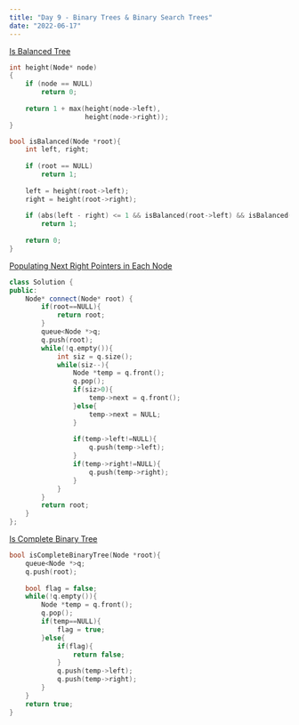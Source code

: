 ```yaml
---
title: "Day 9 - Binary Trees & Binary Search Trees"
date: "2022-06-17"
---
```


[Is Balanced Tree](https://www.hackerrank.com/contests/smart-interviews/challenges/si-is-balanced-tree)
```cpp
int height(Node* node)
{
    if (node == NULL)
        return 0;
    
    return 1 + max(height(node->left),
                   height(node->right));
}

bool isBalanced(Node *root){
    int left, right;
    
    if (root == NULL)
        return 1;
 
    left = height(root->left);
    right = height(root->right);
 
    if (abs(left - right) <= 1 && isBalanced(root->left) && isBalanced(root->right))
        return 1;
 
    return 0;
}
```

[Populating Next Right Pointers in Each Node](https://leetcode.com/problems/populating-next-right-pointers-in-each-node/)
```cpp
class Solution {
public:
    Node* connect(Node* root) {
        if(root==NULL){
            return root;
        }
        queue<Node *>q;
        q.push(root);
        while(!q.empty()){
            int siz = q.size();
            while(siz--){
                Node *temp = q.front();
                q.pop();
                if(siz>0){
                    temp->next = q.front();
                }else{
                    temp->next = NULL;
                }
                
                if(temp->left!=NULL){
                    q.push(temp->left);
                }
                if(temp->right!=NULL){
                    q.push(temp->right);
                }
            }
        }
        return root;
    }
};
```

[Is Complete Binary Tree](https://www.hackerrank.com/contests/smart-interviews/challenges/si-is-complete-binary-tree/submissions/code/1345890865)

```cpp
bool isCompleteBinaryTree(Node *root){
    queue<Node *>q;
    q.push(root);
    
    bool flag = false;
    while(!q.empty()){
        Node *temp = q.front();
        q.pop();
        if(temp==NULL){
            flag = true;
        }else{
            if(flag){
                return false;
            }
            q.push(temp->left);
            q.push(temp->right);
        }
    }
    return true;
}
```